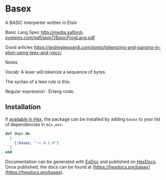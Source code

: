 # Basex

A BASIC interperter written in Elxiir

Basic Lang Spec
http://media.salford-systems.com/pdf/spm7/BasicProgLang.pdf

Good articles
https://andrealeopardi.com/posts/tokenizing-and-parsing-in-elixir-using-leex-and-yecc/

Notes

Vocab:
A lexer will tokenize a sequence of bytes.

The syntax of a leex rule is this:

Regular expression : Erlang code.

## Installation

If [available in Hex](https://hex.pm/docs/publish), the package can be installed
by adding `basex` to your list of dependencies in `mix.exs`:

```elixir
def deps do
  [
    {:basex, "~> 0.1.0"}
  ]
end
```

Documentation can be generated with [ExDoc](https://github.com/elixir-lang/ex_doc)
and published on [HexDocs](https://hexdocs.pm). Once published, the docs can
be found at [https://hexdocs.pm/basex](https://hexdocs.pm/basex).

